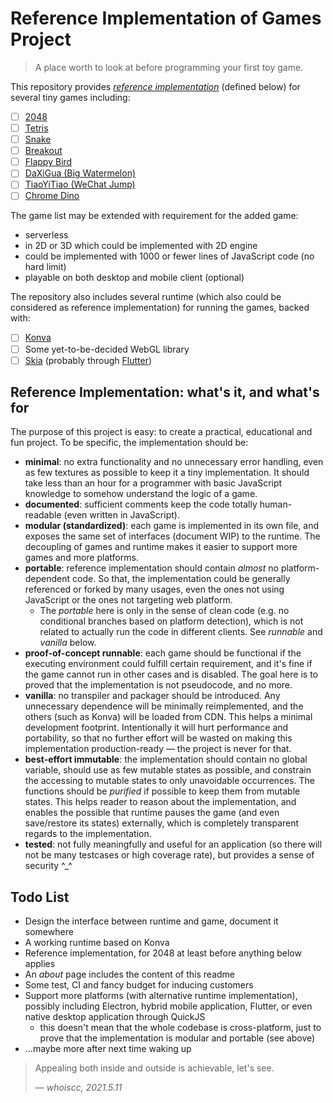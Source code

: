 # Reference Implementation of Games Project

> A place worth to look at before programming your first toy game.

This repository provides *[reference implementation][ref-impl]* (defined below) for 
several tiny games including:
- [ ] [2048][2048]
- [ ] [Tetris][tetris]
- [ ] [Snake][snake]
- [ ] [Breakout][breakout]
- [ ] [Flappy Bird][flappy-bird]
- [ ] [DaXiGua (Big Watermelon)][daxigua]
- [ ] [TiaoYiTiao (WeChat Jump)][tiaoyitiao]
- [ ] [Chrome Dino][chrome-dino]

[ref-impl]: https://en.wikipedia.org/wiki/Reference_implementation
[2048]: https://github.com/gabrielecirulli/2048
[tetris]: https://en.wikipedia.org/wiki/Tetris
[snake]: https://en.wikipedia.org/wiki/Snake_(video_game_genre)
[breakout]: https://en.wikipedia.org/wiki/Breakout_(video_game)
[flappy-bird]: https://en.wikipedia.org/wiki/Flappy_Bird
[daxigua]: https://github.com/liyupi/daxigua
[tiaoyitiao]: https://zh.wikipedia.org/wiki/%E8%B7%B3%E4%B8%80%E8%B7%B3
[chrome-dino]: https://en.wikipedia.org/wiki/Dinosaur_Game

The game list may be extended with requirement for the added game:
* serverless
* in 2D or 3D which could be implemented with 2D engine
* could be implemented with 1000 or fewer lines of JavaScript code (no hard limit)
* playable on both desktop and mobile client (optional)

The repository also includes several runtime (which also could be considered as 
reference implementation) for running the games, backed with:
- [ ] [Konva][konva]
- [ ] Some yet-to-be-decided WebGL library
- [ ] [Skia][skia] (probably through [Flutter][flutter])

[konva]: https://konvajs.org/
[skia]: https://skia.org/
[flutter]: https://flutter.dev/

<!-- todo: explain runtime not production-ready, so not good for fork & add custom
game, and expect it to work. welcome pr -->

## Reference Implementation: what's it, and what's for

The purpose of this project is easy: to create a practical, educational and fun
project. To be specific, the implementation should be:
* **minimal**: no extra functionality and no unnecessary error handling, even as few
  textures as possible to keep it a tiny implementation. It should take less than an
  hour for a programmer with basic JavaScript knowledge to somehow understand the
  logic of a game.
* **documented**: sufficient comments keep the code totally human-readable (even 
  written in JavaScript).
* **modular (standardized)**: each game is implemented in its own file, and exposes
  the same set of interfaces (document WIP) to the runtime. The decoupling of games 
  and runtime makes it easier to support more games and more platforms.
* **portable**: reference implementation should contain *almost* no 
  platform-dependent code. So that, the implementation could be generally referenced 
  or forked by many usages, even the ones not using JavaScript or the ones not 
  targeting web platform.
  - The *portable* here is only in the sense of clean code (e.g. no conditional
    branches based on platform detection), which is not related to actually run the 
    code in different clients. See *runnable* and *vanilla* below.
* **proof-of-concept runnable**: each game should be functional if the executing
  environment could fulfill certain requirement, and it's fine if the game cannot
  run in other cases and is disabled. The goal here is to proved that the 
  implementation is not pseudocode, and no more.
* **vanilla**: no transpiler and packager should be introduced. Any unnecessary
  dependence will be minimally reimplemented, and the others (such as Konva) will
  be loaded from CDN. This helps a minimal development footprint. Intentionally it
  will hurt performance and portability, so that no further effort will be wasted 
  on making this implementation production-ready &mdash; the project is never for 
  that.
* **best-effort immutable**: the implementation should contain no global variable,
  should use as few mutable states as possible, and constrain the accessing to 
  mutable states to only unavoidable occurrences. The functions should be *purified* 
  if possible to keep them from mutable states. This helps reader to reason about the 
  implementation, and enables the possible that runtime pauses the game (and even
  save/restore its states) externally, which is completely transparent regards to 
  the implementation.
* **tested**: not fully meaningfully and useful for an application (so there will not
  be many testcases or high coverage rate), but provides a sense of security ^_^
  
## Todo List

* Design the interface between runtime and game, document it somewhere
* A working runtime based on Konva  
* Reference implementation, for 2048 at least before anything below applies
* An *about* page includes the content of this readme
* Some test, CI and fancy budget for inducing customers
* Support more platforms (with alternative runtime implementation), possibly 
  including Electron, hybrid mobile application, Flutter, or even native desktop
  application through QuickJS
  - this doesn't mean that the whole codebase is cross-platform, just to prove that
    the implementation is modular and portable (see above)
* ...maybe more after next time waking up

> Appealing both inside and outside is achievable, let's see.
> 
> &mdash; <cite>whoiscc, 2021.5.11</cite>